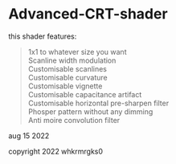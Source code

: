 # Advanced-CRT-shader

this shader features:

>1x1 to whatever size you want<br />
>Scanline width modulation<br />
>Customisable scanlines<br />
>Customisable curvature<br />
>Customisable vignette<br />
>Customisable capacitance artifact<br />
>Customisable horizontal pre-sharpen filter<br />
>Phosper pattern without any dimming<br />
>Anti moire convolution filter<br />

aug 15 2022

copyright 2022
whkrmrgks0
